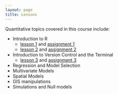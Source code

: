 ```yaml
---
layout: page
title: Lessons
---
```

Quantitative topics covered in this course include:

* Introduction to R 
    - [lesson 1](./lessons/R_introduction.html) and
    [assignment 1](./assignments/R_basics.md) 
    - [lesson 2](./lessons/R_intermediate.md) and 
    [assignment 2](./assignments/R_intermediate.md)
* Introduction to Version Control and the Terminal
    - [lesson 3](./lessons/git_basics.md) and
    [assignment 3](./assignments/git_basics.md)
* Regression and Model Selection
* Multivariate Models
* Spatial Models
* GIS manipulations
* Simulations and Null models
